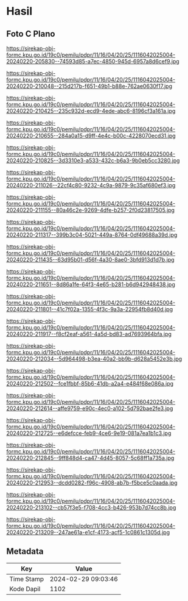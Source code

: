 # Hasil

## Foto C Plano

https://sirekap-obj-formc.kpu.go.id/19c0/pemilu/pdpr/11/16/04/20/25/1116042025004-20240220-205830--74593d85-a7ec-4850-945d-6957a8d6cef9.jpg

https://sirekap-obj-formc.kpu.go.id/19c0/pemilu/pdpr/11/16/04/20/25/1116042025004-20240220-210048--215d217b-f651-49b1-b88e-762ae0630f17.jpg

https://sirekap-obj-formc.kpu.go.id/19c0/pemilu/pdpr/11/16/04/20/25/1116042025004-20240220-210425--235c932d-ecd9-4ede-abc6-8196cf3a161a.jpg

https://sirekap-obj-formc.kpu.go.id/19c0/pemilu/pdpr/11/16/04/20/25/1116042025004-20240220-210655--284a0a15-d9ff-4e4c-b00c-4228070ecd31.jpg

https://sirekap-obj-formc.kpu.go.id/19c0/pemilu/pdpr/11/16/04/20/25/1116042025004-20240220-210825--3d3310e3-a533-432c-b6a3-9b0eb5cc3280.jpg

https://sirekap-obj-formc.kpu.go.id/19c0/pemilu/pdpr/11/16/04/20/25/1116042025004-20240220-211026--22cf4c80-9232-4c9a-9879-9c35af680ef3.jpg

https://sirekap-obj-formc.kpu.go.id/19c0/pemilu/pdpr/11/16/04/20/25/1116042025004-20240220-211155--80a46c2e-9269-4dfe-b257-2f0d23817505.jpg

https://sirekap-obj-formc.kpu.go.id/19c0/pemilu/pdpr/11/16/04/20/25/1116042025004-20240220-211317--399b3c04-5021-449a-8764-0df49688a39d.jpg

https://sirekap-obj-formc.kpu.go.id/19c0/pemilu/pdpr/11/16/04/20/25/1116042025004-20240220-211435--63d95b01-d56f-4a30-8ae0-3bfd913d1d7b.jpg

https://sirekap-obj-formc.kpu.go.id/19c0/pemilu/pdpr/11/16/04/20/25/1116042025004-20240220-211651--8d86a1fe-64f3-4e65-b281-b6d942948438.jpg

https://sirekap-obj-formc.kpu.go.id/19c0/pemilu/pdpr/11/16/04/20/25/1116042025004-20240220-211801--41c7f02a-1355-4f3c-9a3a-22954fb8d40d.jpg

https://sirekap-obj-formc.kpu.go.id/19c0/pemilu/pdpr/11/16/04/20/25/1116042025004-20240220-211917--f8cf2eaf-a561-4a5d-bd83-ad7693964bfa.jpg

https://sirekap-obj-formc.kpu.go.id/19c0/pemilu/pdpr/11/16/04/20/25/1116042025004-20240220-212034--5d964498-b3ea-40a2-bb9b-d628a5452e3b.jpg

https://sirekap-obj-formc.kpu.go.id/19c0/pemilu/pdpr/11/16/04/20/25/1116042025004-20240220-212502--fce1fbbf-85b6-41db-a2a4-e484f68e086a.jpg

https://sirekap-obj-formc.kpu.go.id/19c0/pemilu/pdpr/11/16/04/20/25/1116042025004-20240220-212614--affe9759-e90c-4ec0-a102-5d792bae2fe3.jpg

https://sirekap-obj-formc.kpu.go.id/19c0/pemilu/pdpr/11/16/04/20/25/1116042025004-20240220-212725--e6defcce-feb9-4ce6-9e19-081a7ea1b1c3.jpg

https://sirekap-obj-formc.kpu.go.id/19c0/pemilu/pdpr/11/16/04/20/25/1116042025004-20240220-212845--9ff848d4-ca47-4d45-8057-5c68ff1a735a.jpg

https://sirekap-obj-formc.kpu.go.id/19c0/pemilu/pdpr/11/16/04/20/25/1116042025004-20240220-212953--dcdd0282-f96c-4908-ab7b-f5bce5c0aada.jpg

https://sirekap-obj-formc.kpu.go.id/19c0/pemilu/pdpr/11/16/04/20/25/1116042025004-20240220-213102--cb57f3e5-f708-4cc3-b426-953b7d74cc8b.jpg

https://sirekap-obj-formc.kpu.go.id/19c0/pemilu/pdpr/11/16/04/20/25/1116042025004-20240220-213209--247ae61a-e1cf-4173-acf5-1c0861c1305d.jpg


## Metadata

| Key        | Value               |
| ---------- | ------------------- |
| Time Stamp | 2024-02-29 09:03:46 |
| Kode Dapil | 1102                |




